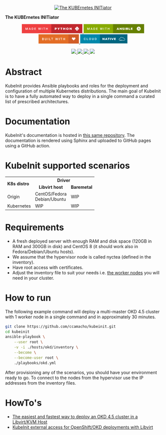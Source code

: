 <p style="text-align: center" align="center">
    <a href="https://www.kubeinit.com"><img src="https://raw.githubusercontent.com/ccamacho/kubeinit/master/images/logo.svg?sanitize=true" alt="The KUBErnetes INITiator"/></a>
</p>

**The KUBErnetes INITiator**

<p style="text-align: center" align="center">
    <a href="https://www.python.org"><img height="30px" src="https://raw.githubusercontent.com/pystol/pystol-docs/master/assets/badges/made-with-python.svg?sanitize=true"/> </a>
    <a href="https://www.ansible.com"><img height="30px" src="https://raw.githubusercontent.com/pystol/pystol-docs/master/assets/badges/made-with-ansible.svg?sanitize=true"/> </a>
    <a href="https://www.kubeinit.com"><img height="30px" src="https://raw.githubusercontent.com/pystol/pystol-docs/master/assets/badges/made-with-love.svg?sanitize=true"/> </a>
    <a href="https://www.kubeinit.com"><img height="30px" src="https://raw.githubusercontent.com/pystol/pystol-docs/master/assets/badges/cloud-native.svg?sanitize=true"/> </a>
</p>

<p style="text-align: center" align="center">
    <a href="https://github.com/ccamacho/kubeinit/actions?workflow=linters"><img height="20px" src="https://github.com/ccamacho/kubeinit/workflows/linters/badge.svg?event=push"/> </a>
    <a href="https://github.com/ccamacho/kubeinit/actions?workflow=docs_build"><img height="20px" src="https://github.com/ccamacho/kubeinit/workflows/docs_build/badge.svg?event=push"/> </a>
    <a href="https://github.com/ccamacho/kubeinit/actions?workflow=molecule"><img height="20px" src="https://github.com/ccamacho/kubeinit/workflows/molecule/badge.svg?event=push"/> </a>
    <a href="https://opensource.org/licenses/Apache-2.0"><img height="20px" src="https://img.shields.io/badge/License-Apache%202.0-blue.svg"/> </a>
</p>

# Abstract

KubeInit provides Ansible playbooks and roles for the deployment and configuration of multiple Kubernetes distributions.
The main goal of KubeInit is to have a fully automated way to deploy in a single command a curated list of
prescribed architectures.

# Documentation

KubeInit's documentation is hosted in [this same repository](https://ccamacho.github.io/kubeinit/).
The documentation is rendered using Sphinx and uploaded to GitHub pages using a GitHub action.

# KubeInit supported scenarios

  <table>
    <tbody>
      <tr>
        <td rowspan="2" style="font-weight: bold;">K8s distro</td>
        <td colspan="2" style="font-weight: bold;text-align:center;">Driver</td>
      </tr>
      <tr>
        <td style="font-weight: bold;text-align:center;">Libvirt host</td>
        <td style="font-weight: bold;text-align:center;">Baremetal</td>
      </tr>
      <tr>
        <td>Origin</td>
        <td>CentOS/Fedora<br/>Debian/Ubuntu</td>
        <td>WIP</td>
      </tr>
      <tr>
        <td>Kubernetes</td>
        <td>WIP</td>
        <td>WIP</td>
      </tr>
    </tbody>
  </table>

# Requirements

* A fresh deployed server with enough RAM and disk space (120GB in RAM and 300GB in disk) and CentOS 8 (it should work also in Fedora/Debian/Ubuntu hosts).
* We assume that the hypervisor node is called nyctea (defined in the inventory).
* Have root access with certificates.
* Adjust the inventory file to suit your needs i.e. [the worker nodes](https://github.com/ccamacho/kubeinit/blob/master/kubeinit/hosts/okd/inventory#L66)
 you will need in your cluster.

# How to run

The following example command will deploy a multi-master OKD 4.5 cluster with 1 worker node
in a single command and in approximately 30 minutes.

```bash
git clone https://github.com/ccamacho/kubeinit.git
cd kubeinit
ansible-playbook \
    --user root \
    -v -i ./hosts/okd/inventory \
    --become \
    --become-user root \
    ./playbooks/okd.yml
```

After provisioning any of the scenarios, you should have your environment ready to go.
To connect to the nodes from the hypervisor use the IP addresses from the inventory files.

# HowTo's

* [The easiest and fastest way to deploy an OKD 4.5 cluster in a Libvirt/KVM Host](https://www.anstack.com/blog/2020/07/31/the-fastest-and-simplest-way-to-deploy-okd-openshift-4-5.html)
* [KubeInit external access for OpenShift/OKD deployments with Libvirt](https://www.anstack.com/blog/2020/08/25/KubeInit-External-access-for-OpenShift-OKD-deployments-with-Libvirt.html)
